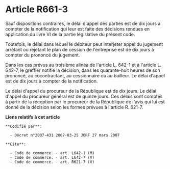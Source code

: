 # Article R661-3

Sauf dispositions contraires, le délai d'appel des parties est de dix jours à compter de la notification qui leur est faite
des décisions rendues en application du livre VI de la partie législative du présent code.

Toutefois, le délai dans lequel le débiteur peut interjeter appel du jugement arrêtant ou rejetant le plan de cession de
l'entreprise est de dix jours à compter du prononcé du jugement.

Dans les cas prévus au troisième alinéa de l'article L. 642-1 et à l'article L. 642-7, le greffier notifie la décision, dans
les quarante-huit heures de son prononcé, au cocontractant, au cessionnaire ou au bailleur. Le délai d'appel est de dix jours
à compter de la notification.

Le délai d'appel du procureur de la République est de dix jours. Le délai d'appel du procureur général est de quinze jours.
Ces délais sont comptés à partir de la réception par le procureur de la République de l'avis qui lui est donné de la décision
selon les formes prévues à l'article R. 621-7.

**Liens relatifs à cet article**

	**Codifié par**:

	  - Décret n°2007-431 2007-03-25 JORF 27 mars 2007

	**Cite**:

	  - Code de commerce. - art. L642-1 (M)
	  - Code de commerce. - art. L642-7 (V)
	  - Code de commerce. - art. R621-7 (V)
